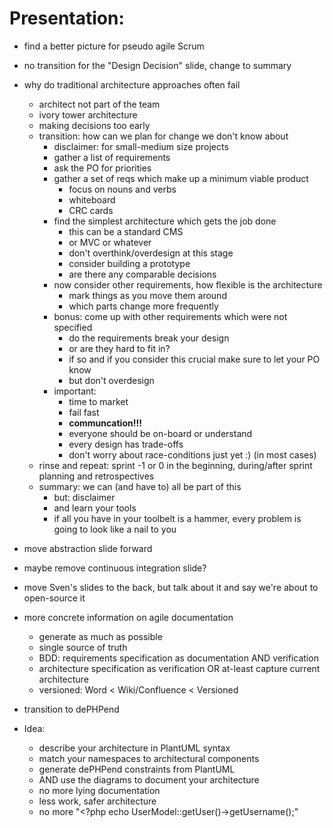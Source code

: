 # Presentation:

-  find a better picture for pseudo agile Scrum
-  no transition for the "Design Decision" slide, change to summary
-  why do traditional architecture approaches often fail
   - architect not part of the team
   - ivory tower architecture
   - making decisions too early
   - transition: how can we plan for change we don't know about
     - disclaimer: for small-medium size projects
     - gather a list of requirements
     - ask the PO for priorities
     - gather a set of reqs which make up a minimum viable product
       - focus on nouns and verbs
       - whiteboard
       - CRC cards
     - find the simplest architecture which gets the job done
       - this can be a standard CMS
       - or MVC or whatever
       - don't overthink/overdesign at this stage
       - consider building a prototype
       - are there any comparable decisions
     - now consider other requirements, how flexible is the architecture
       - mark things as you move them around
       - which parts change more frequently
     - bonus: come up with other requirements which were not specified
       - do the requirements break your design
       -  or are they hard to fit in?
       - if so and if you consider this crucial make sure to let your PO know
       - but don't overdesign
     - important:
       - time to market
       - fail fast
       - **communcation!!!**
       - everyone should be on-board or understand
       - every design has trade-offs
       - don't worry about race-conditions just yet :) (in most cases)
   - rinse and repeat: sprint -1 or 0 in the beginning, during/after sprint planning and retrospectives
   - summary: we can (and have to) all be part of this
     - but: disclaimer
     - and learn your tools
     - if all you have in your toolbelt is a hammer, every problem is going to look like a nail to you 
-  move abstraction slide forward
-  maybe remove continuous integration slide?
-  move Sven's slides to the back, but talk about it and say we're about to open-source it
-  more concrete information on agile documentation
   -  generate as much as possible
   -  single source of truth
   -  BDD: requirements specification as documentation AND verification
   -  architecture specification as verification OR at-least capture current architecture
   -  versioned: Word < Wiki/Confluence < Versioned

-  transition to dePHPend
-  Idea:
   -  describe your architecture in PlantUML syntax
   -  match your namespaces to architectural components
   -  generate dePHPend constraints from PlantUML
   -  AND use the diagrams to document your architecture
   -  no more lying documentation
   -  less work, safer architecture 
   -  no more "<?php echo UserModel::getUser()->getUsername();"

